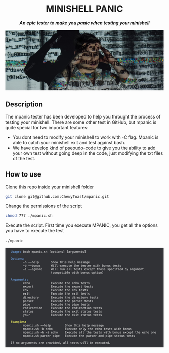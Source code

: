 <h1 align="center">
	MINISHELL PANIC
</h1>

<p align="center">
	<b><i>An epic tester to make you panic when testing your minishell</i></b><br>
</p>

<p align="center">
	<img src="https://github.com/ChewyToast/mpanic/blob/main/.img/mpanic.jpg?raw=true" />
</p>


## Description

The mpanic tester has been developed to help you throught the process of testing your minishell. There are some other test in GitHub, but mpanic is quite special for two important features:

- You dont need to modify your minishell to work with -C flag. Mpanic is able to catch your minishell exit and test against bash.
- We have develop kind of pseoudo-code to give you the ability to add your own test without going deep in the code, just modifying the txt files of the test.

## How to use

Clone this repo inside your minishell folder

```bash
git clone git@github.com:ChewyToast/mpanic.git
```

Change the permissions of the script
```bash
chmod 777 ./mpanic.sh
```
Execute the script. First time you execute MPANIC, you get all the options you have to execute the test
```bash
./mpanic
```

<p align="center">
	<img src="https://github.com/ChewyToast/mpanic/blob/main/.img/mpanic_usage.png?raw=true" />
</p>




